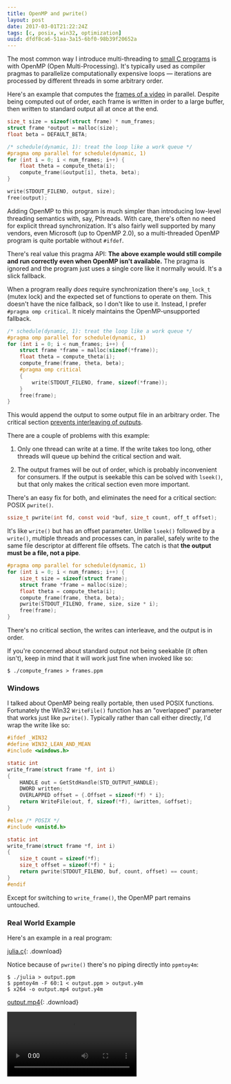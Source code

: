 ```yaml
---
title: OpenMP and pwrite()
layout: post
date: 2017-03-01T21:22:24Z
tags: [c, posix, win32, optimization]
uuid: dfdf8ca6-51aa-3a15-6bf0-98b39f20652a
---
```


The most common way I introduce multi-threading to [small C
programs][simd] is with OpenMP (Open Multi-Processing). It's typically
used as compiler pragmas to parallelize computationally expensive
loops — iterations are processed by different threads in some
arbitrary order.

Here's an example that computes the [frames of a video][video] in
parallel. Despite being computed out of order, each frame is written
in order to a large buffer, then written to standard output all at
once at the end.

~~~c
size_t size = sizeof(struct frame) * num_frames;
struct frame *output = malloc(size);
float beta = DEFAULT_BETA;

/* schedule(dynamic, 1): treat the loop like a work queue */
#pragma omp parallel for schedule(dynamic, 1)
for (int i = 0; i < num_frames; i++) {
    float theta = compute_theta(i);
    compute_frame(&output[i], theta, beta);
}

write(STDOUT_FILENO, output, size);
free(output);
~~~

Adding OpenMP to this program is much simpler than introducing
low-level threading semantics with, say, Pthreads. With care, there's
often no need for explicit thread synchronization. It's also fairly
well supported by many vendors, even Microsoft (up to OpenMP 2.0), so
a multi-threaded OpenMP program is quite portable without `#ifdef`.

There's real value this pragma API: **The above example would still
compile and run correctly even when OpenMP isn't available.** The
pragma is ignored and the program just uses a single core like it
normally would. It's a slick fallback.

When a program really *does* require synchronization there's
`omp_lock_t` (mutex lock) and the expected set of functions to operate
on them. This doesn't have the nice fallback, so I don't like to use
it. Instead, I prefer `#pragma omp critical`. It nicely maintains the
OpenMP-unsupported fallback.

~~~c
/* schedule(dynamic, 1): treat the loop like a work queue */
#pragma omp parallel for schedule(dynamic, 1)
for (int i = 0; i < num_frames; i++) {
    struct frame *frame = malloc(sizeof(*frame));
    float theta = compute_theta(i);
    compute_frame(frame, theta, beta);
    #pragma omp critical
    {
        write(STDOUT_FILENO, frame, sizeof(*frame));
    }
    free(frame);
}
~~~

This would append the output to some output file in an arbitrary
order. The critical section [prevents interleaving of
outputs][append].

There are a couple of problems with this example:

1. Only one thread can write at a time. If the write takes too long,
   other threads will queue up behind the critical section and wait.

2. The output frames will be out of order, which is probably
   inconvenient for consumers. If the output is seekable this can be
   solved with `lseek()`, but that only makes the critical section
   even more important.

There's an easy fix for both, and eliminates the need for a critical
section: POSIX `pwrite()`.

~~~c
ssize_t pwrite(int fd, const void *buf, size_t count, off_t offset);
~~~

It's like `write()` but has an offset parameter. Unlike `lseek()`
followed by a `write()`, multiple threads and processes can, in
parallel, safely write to the same file descriptor at different file
offsets. The catch is that **the output must be a file, not a pipe**.

~~~c
#pragma omp parallel for schedule(dynamic, 1)
for (int i = 0; i < num_frames; i++) {
    size_t size = sizeof(struct frame);
    struct frame *frame = malloc(size);
    float theta = compute_theta(i);
    compute_frame(frame, theta, beta);
    pwrite(STDOUT_FILENO, frame, size, size * i);
    free(frame);
}
~~~

There's no critical section, the writes can interleave, and the output
is in order.

If you're concerned about standard output not being seekable (it often
isn't), keep in mind that it will work just fine when invoked like so:

    $ ./compute_frames > frames.ppm

### Windows

I talked about OpenMP being really portable, then used POSIX
functions. Fortunately the Win32 `WriteFile()` function has an
"overlapped" parameter that works just like `pwrite()`. Typically
rather than call either directly, I'd wrap the write like so:

~~~c
#ifdef _WIN32
#define WIN32_LEAN_AND_MEAN
#include <windows.h>

static int
write_frame(struct frame *f, int i)
{
    HANDLE out = GetStdHandle(STD_OUTPUT_HANDLE);
    DWORD written;
    OVERLAPPED offset = {.Offset = sizeof(*f) * i};
    return WriteFile(out, f, sizeof(*f), &written, &offset);
}

#else /* POSIX */
#include <unistd.h>

static int
write_frame(struct frame *f, int i)
{
    size_t count = sizeof(*f);
    size_t offset = sizeof(*f) * i;
    return pwrite(STDOUT_FILENO, buf, count, offset) == count;
}
#endif
~~~

Except for switching to `write_frame()`, the OpenMP part remains
untouched.

### Real World Example

Here's an example in a real program:

[julia.c][gist]{: .download}

Notice because of `pwrite()` there's no piping directly into
`ppmtoy4m`:

    $ ./julia > output.ppm
    $ ppmtoy4m -F 60:1 < output.ppm > output.y4m
    $ x264 -o output.mp4 output.y4m

[output.mp4][alt]{: .download}

<video src="http://skeeto.s3.amazonaws.com/share/julia-256.mp4"
       controls="" loop="" crossorigin="anonymous">
</video>


[append]: /blog/2016/08/03/
[simd]: /blog/2015/07/10/
[video]: /blog/2011/11/28/
[gist]: https://gist.github.com/skeeto/d7e17bb2aa40907a3405c3933cb1f936
[alt]: http://nullprogram.com/video/?v=julia-256
